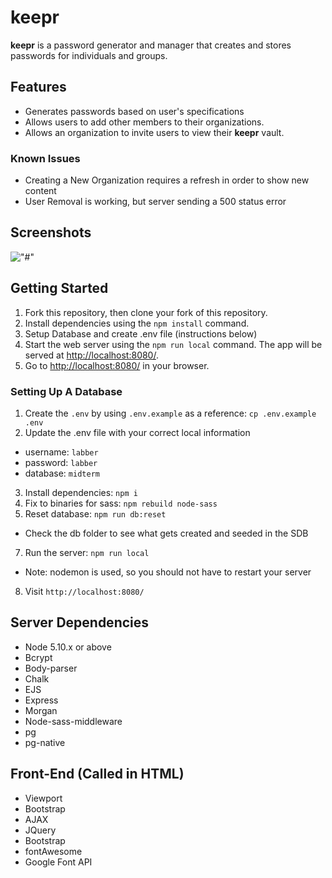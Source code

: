 # keepr

**keepr** is a password generator and manager that creates and stores passwords for individuals and groups.

## Features
- Generates passwords based on user's specifications
- Allows users to add other members to their organizations.
- Allows an organization to invite users to view their **keepr** vault.

### Known Issues
- Creating a New Organization requires a refresh in order to show new content
- User Removal is working, but server sending a 500 status error

## Screenshots
!["#"]()

## Getting Started

1. Fork this repository, then clone your fork of this repository.
2. Install dependencies using the `npm install` command.
3. Setup Database and create .env file (instructions below)
4. Start the web server using the `npm run local` command. The app will be served at <http://localhost:8080/>.
5. Go to <http://localhost:8080/> in your browser.

### Setting Up A Database
1. Create the `.env` by using `.env.example` as a reference: `cp .env.example .env`
2. Update the .env file with your correct local information 
  - username: `labber` 
  - password: `labber` 
  - database: `midterm`
3. Install dependencies: `npm i`
4. Fix to binaries for sass: `npm rebuild node-sass`
5. Reset database: `npm run db:reset`
  - Check the db folder to see what gets created and seeded in the SDB
7. Run the server: `npm run local`
  - Note: nodemon is used, so you should not have to restart your server
8. Visit `http://localhost:8080/`

## Server Dependencies

- Node 5.10.x or above
- Bcrypt
- Body-parser
- Chalk
- EJS
- Express
- Morgan
- Node-sass-middleware
- pg
- pg-native

## Front-End (Called in HTML)

- Viewport
- Bootstrap
- AJAX
- JQuery
- Bootstrap
- fontAwesome
- Google Font API
